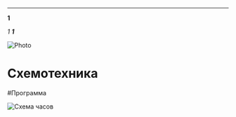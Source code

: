 
____

**1**

*1*
***1***

![Photo](https://user-images.githubusercontent.com/58953935/148400432-6a26731c-a8a7-4b76-8a16-7f82cbcb666e.png)


# Схемотехника

#Программа

![Схема часов](https://user-images.githubusercontent.com/58953935/148385359-a8404a6c-9d8d-49be-a9d6-5f52ade8897d.PNG)
